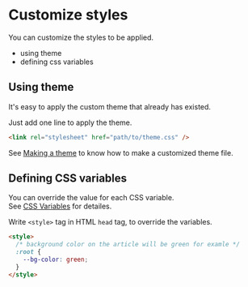 # Customize styles

You can customize the styles to be applied.

- using theme
- defining css variables

## Using theme

It's easy to apply the custom theme that already has existed.

Just add one line to apply the theme.

``` html
<link rel="stylesheet" href="path/to/theme.css" />
```

See [Making a theme](./make_theme.md) to know how to make a customized theme file.

## Defining CSS variables

You can override the value for each CSS variable.  
See [CSS Variables](./css_variables.md) for detailes.

Write `<style>` tag in HTML `head` tag, to override the variables.


``` html
<style>
  /* background color on the article will be green for examle */
  :root {
    --bg-color: green;
  }
</style>
```
